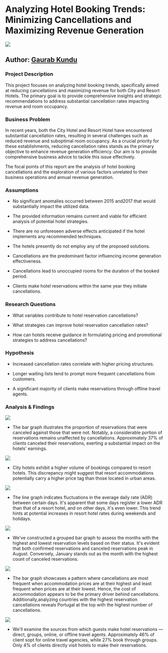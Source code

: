 # Analyzing Hotel Booking Trends: Minimizing Cancellations and Maximizing Revenue Generation

<img src="https://github.com/GaurabKundu1/Analyzing-Hotel-Booking-Trends-Minimizing-Cancellations-and-Maximizing-Revenue-Generation/assets/86102231/ccab3234-edfc-4745-95ff-fff30aa0d708">

## Author: [Gaurab Kundu](https://www.linkedin.com/in/gaurab-kundu)

### Project Description

This project focuses on analyzing hotel booking trends, specifically aimed at reducing cancellations and maximizing revenue for both City and Resort Hotels. The primary goal is to provide comprehensive insights and strategic recommendations to address substantial cancellation rates impacting revenue and room occupancy.

### Business Problem

In recent years, both the City Hotel and Resort Hotel have encountered substantial cancellation rates, resulting in several challenges such as reduced revenue and suboptimal room occupancy. As a crucial priority for these establishments, reducing cancellation rates stands as the primary objective to enhance revenue generation efficiency. Our aim is to provide comprehensive business advice to tackle this issue effectively.

The focal points of this report are the analysis of hotel booking cancellations and the exploration of various factors unrelated to their business operations and annual revenue generation.

### Assumptions

- No significant anomalies occurred between 2015 and2017 that would substantially impact the utilized data.

- The provided information remains current and viable for efficient analysis of potential hotel strategies.

- There are no unforeseen adverse effects anticipated if the hotel implements any recommended techniques.

- The hotels presently do not employ any of the proposed solutions.

- Cancellations are the predominant factor influencing income generation effectiveness.

- Cancellations lead to unoccupied rooms for the duration of the booked period.

- Clients make hotel reservations within the same year they initiate cancellations.

### Research Questions

- What variables contribute to hotel reservation cancellations?

- What strategies can improve hotel reservation cancellation rates?

- How can hotels receive guidance in formulating pricing and promotional strategies to address cancellations?

### Hypothesis

- Increased cancellation rates correlate with higher pricing structures.

- Longer waiting lists tend to prompt more frequent cancellations from customers.

- A significant majority of clients make reservations through offline travel agents.

### Analysis & Findings

<img src="https://github.com/GaurabKundu1/Analyzing-Hotel-Booking-Trends-Minimizing-Cancellations-and-Maximizing-Revenue-Generation/assets/86102231/3eddd788-e254-477e-9b48-d91d628679e7">

- The bar graph illustrates the proportion of reservations that were canceled against those that were not. Notably, a considerable portion of reservations remains unaffected by cancellations. Approximately 37% of clients canceled their reservations, exerting a substantial impact on the hotels' earnings.

<img src="https://github.com/GaurabKundu1/Analyzing-Hotel-Booking-Trends-Minimizing-Cancellations-and-Maximizing-Revenue-Generation/assets/86102231/b410f6b0-46b2-4bde-860a-4b6713237a8c">

- City hotels exhibit a higher volume of bookings compared to resort hotels. This discrepancy might suggest that resort accommodations potentially carry a higher price tag than those located in urban areas.

<img src="https://github.com/GaurabKundu1/Analyzing-Hotel-Booking-Trends-Minimizing-Cancellations-and-Maximizing-Revenue-Generation/assets/86102231/f1e9f07e-3745-46e2-a883-9b027350558c">

- The line graph indicates fluctuations in the average daily rate (ADR) between certain days. It's apparent that some days register a lower ADR than that of a resort hotel, and on other days, it's even lower. This trend hints at potential increases in resort hotel rates during weekends and holidays.

<img src="https://github.com/GaurabKundu1/Analyzing-Hotel-Booking-Trends-Minimizing-Cancellations-and-Maximizing-Revenue-Generation/assets/86102231/a6c8b3fb-ddcb-4d64-95d8-147524608f2c">

- We've constructed a grouped bar graph to assess the months with the highest and lowest reservation levels based on their status. It's evident that both confirmed reservations and canceled reservations peak in August. Conversely, January stands out as the month with the highest count of canceled reservations.

<img src="https://github.com/GaurabKundu1/Analyzing-Hotel-Booking-Trends-Minimizing-Cancellations-and-Maximizing-Revenue-Generation/assets/86102231/32e57512-b2fb-4095-9ff8-0aa58e0932ce">

- The bar graph showcases a pattern where cancellations are most frequent when accommodation prices are at their highest and least frequent when prices are at their lowest. Hence, the cost of accommodation appears to be the primary driver behind cancellations. Additionally,analyzing countries with the highest reservation cancellations reveals Portugal at the top with the highest number of cancellations.

<img src="https://github.com/GaurabKundu1/Analyzing-Hotel-Booking-Trends-Minimizing-Cancellations-and-Maximizing-Revenue-Generation/assets/86102231/8d40cac4-41f0-4038-92b0-d7bcc030680b">

- We'll examine the sources from which guests make hotel reservations — direct, groups, online, or offline travel agents. Approximately 46% of client sopt for online travel agencies, while 27% book through groups. Only 4% of clients directly visit hotels to make their reservations.

